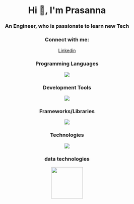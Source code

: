 <h1 align="center">Hi 👋, I'm Prasanna</h1>
<h3 align="center">An Engineer, who is passionate to learn new Tech</h3>

<h3 align="center">Connect with me:</h3>
<p align="center">
  <a href="https://www.linkedin.com/in/prasanna2r/" >Linkedin</a>
</p>

<h3 align="center">Programming Languages</h3>
<p align="center">
  <a href="https://skillicons.dev">
    <img src="https://skillicons.dev/icons?i=python,scala,cpp,c,js&theme=light" />
  </a>
</p>

<h3 align="center">Development Tools</h3>
<p align="center">
  <a href="https://skillicons.dev">
    <img src="https://skillicons.dev/icons?i=git,github&theme=light" />
  </a>
</p>

<h3 align="center">Frameworks/Libraries</h3>
<p align="center">
  <a href="https://skillicons.dev">
    <img src="https://skillicons.dev/icons?i=fastapi,flask&theme=light" />

  </a>
</p>

<h3 align="center">Technologies</h3>
<p align="center">
  <a href="https://skillicons.dev">
    <img src="https://skillicons.dev/icons?i=linux,aws,windows,terraform,docker&theme=light" />
  </a>
</p>

<h3 align="center">data technologies</h3>
<p align = "center">
  <img src="https://user-images.githubusercontent.com/25181517/184357834-eba1eee1-6074-4b9c-8ed3-5373868096cc.png" height="100px" width="100px" />
</p>
